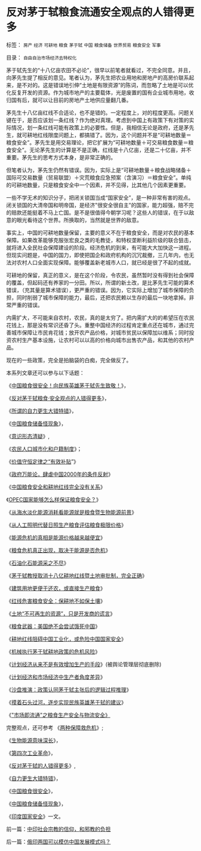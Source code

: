 # 反对茅于轼粮食流通安全观点的人错得更多

标签： `房产` `经济` `可耕地` `粮食` `茅于轼` `中国` `粮食储备` `世界贸易` `粮食安全` `军事` 

目录： `自由自治市场经济去特权化`

茅于轼先生的“十八亿亩农田不必论”，很早以前笔者就看过，不完全同意。并且，向茅先生提了相反的意见。笔者认为，茅先生把农业用地和房地产的高房价联系起来，是不对的。这是错误地引伸“土地是有限资源”的陈词，而忽略了土地是可以优化反复开发的资源。作为城市地产的主要载体，光是废置的国有企业城市用地，收归国有后，就可以让目前的房地产土地供应量翻几番。



茅先生十八亿亩红线不合适论，也不是错的。一定程度上，对的程度更高。问题关键在于，是否应该划一条红线？作为绝对真理。考虑到中国上有政策下有对策的实际情况，划一条红线可能有政策上的必要性。但是，我相信无论是政府，还是茅先生，就可耕地红线限度问题上，都搞错了。因为，这个问题并不是“可耕地数量＝粮食安全”。茅先生是用交易理论，把它扩展为“可耕地数量＋可交易粮食数量＝粮食安全”。无论茅先生的计算是不是正确，红线是十八亿亩，还是二十亿亩，并不重要。茅先生的思考方式本身，是非常正确的。



但笔者认为，茅先生仍然有错误。因为，实际上是“可耕地数量＋粮食战略储备＋国际可交易数量（贸易联盟）＋灾荒粮食应急预案（含演习）＝粮食安全”。单纯的可耕地数量，只是粮食安全中一个因素，并不见得，比其他几个因素更重要。



一些不学无术的知识分子，把闭关锁国当成“国家安全”，是一种非常有害的观点。闭关锁国的大清帝国和明帝国，是经济"很安全很自主"的国家，能力超强，赔不完的赔款还能挺着不马上亡国。是不是很值得今朝学习呢？这些人的错误，在于以敌意的眼光看待这个世界。所换取的，当然就是世界的敌意。



事实上，中国的可耕地数量保留，主要的意义不在于粮食安全，而是对农民的基本保障。如果改革能够克服张宏良之类的毛教徒，和特权垄断利益阶级的联合狙击，就将进入全民社会保障建设的阶段。经济危机的到来，有可能大大加快这一进程。但现实问题是，中国的国力，即使把国企和政府机构的沉冗裁撤，三几年内，也无法对农村人口全面实现保障。能够覆盖新老城市人口，就已经是很了不起的成就。



可耕地的保留，真正的意义，是在这个阶段，令农民，虽然暂时没有得到社会保障的覆盖，但起码还有养家的一分田。所以，所谓的新土改，是比茅先生可能的算术错误，（充其量是算术错误），更严重的错误。因为，它实际上增加了城市保障的负担，同时削弱了城市保障的能力，最后，还把农民赖以生存的最后一块地拿掉。非常严重的错误。



内需扩大，不可能来自农村，农民，真的是太穷了。把内需扩大的的希望压在农民花钱上，那是没有常识还昏了头。重整中国经济的过程肯定重点还在城市，通过完善城市保障让市民肯花钱；放开农产品价格，对城市贫民以保障加以维系；同时投资农村生产基本设施，让农村可以以高的价格向城市出售农产品，和其他的农村产品。



现在的一些政策，完全是拍脑袋的白痴，完全做反了。

本系列文章还可以参与以下话题：

《[中国粮食很安全！向民族英雄茅于轼先生致敬！](../../../2009/1/3/中国粮食很安全！向民族英雄茅于轼先生致敬！.md)》，

《[反对茅于轼粮食·安全观点的人错得更多](../../../2008/12/26/反对茅于轼粮食流通安全观点的人错得更多.md)》，

《[所谓的自力更生大错特错](../../../2008/12/29/所谓的自力更生大错特错.md)》，

《[中国粮食储备怪现象](../../../2009/1/4/能源就是粮食之茅于轼理论解释了中国粮食怪现象.md)》，

《[意识形态清疑](../../../2009/1/4/能源即粮食之国家粮食及国际道义责任.md)》,

《[农民人口城市化和户籍制度](../../../2009/1/5/农业人口城市化原动力和户籍制度必要性.md)》；

《[价值守恒定律之“有效补贴](../../../2009/1/6/社会保障之补需方暨“有效补贴定理”.md)”》

《[政府万能论，肆虐中国2000年的条件反射](../../../2009/1/7/威权万能论，肆虐中国2000年的条件反射.md)》

《[中国粮食安全和耕地红线完全没有关系](../../../2009/1/8/中国粮食安全与耕地红线毫无关系.md)》

《[OPEC国家能够怎么样保证粮食安全？](../../../2009/1/9/OPEC国家也是用耕地红线保证粮食安全吗？.md)》

《[从海水淡化能源消耗看能源就是粮食暨生物能源前景](../../../2009/1/10/从海水淡化能源消耗看能源就是粮食暨生物能源前景.md)》

《[从人工照明代替日照生产粮食评估粮食极限价格](../../../2009/1/11/能源代替日照直接转换为粮食的成本计算粮食极限价格.md)》

《[能源危机的真相是能源价格越来越便宜](../../../2009/1/12/能源危机的真相是能源将越来越便宜.md)》

《[粮食危机真正出现，取决于能源是否危机](../../../2009/1/13/粮食危机的成立取决于能源的危机是否真实.md)》

《[石油化石能源采之不尽](../../../2009/1/14/能源危机之化石能源采之不完.md)》

《[茅于轼教授取消十八亿耕地红线暨土地审批制，完全正确](../../../2009/1/16/市场经济去特权化就不会有粮食危机.md)》

《[建筑用地更便于还农，或直接生产粮食](../../../2009/1/16/建筑用地更易于还农，耕地根本无需保护.md)》

《[红线危害粮食安全：保耕地不如保土壤](../../../2009/1/17/红线危害中国粮食安全：保耕地不如保土壤.md)》

《[土地“不可再生的资源”，只是开发商的谎言](../../../2009/1/18/土地资源不可再生是开发商的谎言，粮食危机子虚乌有.md)》

《[粮食武器：美国绝不会尝试饿死中国](http://blog.sina.com.cn/s/blog_5563a64d0100bpjb.html)》

《[耕地红线阻碍中国工业化，或危险中国国家安全](../../../2009/1/20/把土地产权还给农民，让土地私有化！.md)》

《[机械执行茅于轼耕地政策的危机风险](../../../2009/1/21/投机的定义；土地改革与金融市场经济去特权化同步.md)》

《[计划经济从来不是有效增加生产的手段](http://blog.sina.com.cn/s/blog_5563a64d0100bqe9.html)》(被舆论管理层彻底删除)

《[计划经济和市场经济中生产者角度差异](../../../2009/1/22/计划经济和市场经济中的生产者角色差异.md)》

《[沙盘推演：政策认同茅于轼主张后的逻辑过程推理](../../../2009/1/22/沙盘推演：政策认同茅于轼主张后的逻辑过程推理.md)》

《[摸着石头过河，逐步实现民族英雄茅于轼的建议](../../../2009/1/23/市场经济去特权化,市场是最强大的天然的平准工具.md)》

《["市场即流通"之粮食生产安全与物流安全》](../../../2009/3/30/&quot;市场即流通&quot;之粮食生产安全与物流安全.md)

完整观点，还可参考 《[两种保障救危机](../../../2008/11/21/两种保障救危机——中国经济发展的含义.md)》;

《[生物能源意味深长](../../../2008/12/5/土地就是能源，生物能源可能性意味深长.md)》，

《[第四次工业革命](../../../2008/12/8/第四次工业革命中国应与美国日本紧密结盟.md)》，

《[反对茅于轼的人错得更多](../../../2008/12/26/反对茅于轼粮食流通安全观点的人错得更多.md)》,

《[自力更生大错特错](../../../2008/12/29/所谓的自力更生大错特错.md)》，

《[中国粮食很安全](http://xn--fiqq2fqugbnfe0fg34coi3b/)》，

《[中国粮食储备怪现象](../../../2009/1/4/能源就是粮食之茅于轼理论解释了中国粮食怪现象.md)》，

《[印度国家安全](../../../2009/1/2/印度的国家安全和自力更生.md)》一文。



前一篇：[中印社会宗教的信仰，和邪教的负担](../../../2008/12/25/中印社会宗教的信仰，和邪教的负担.md)

后一篇：[俄印两国可以模仿中国发展模式吗？](../../../2008/12/27/俄印两国可以模仿中国发展模式吗？.md)